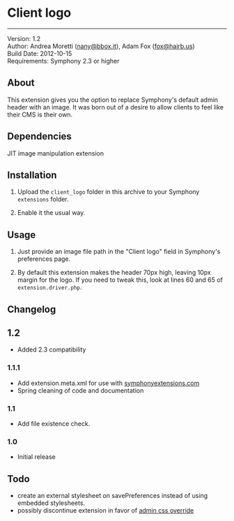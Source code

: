 # Client logo 
-----------

Version: 1.2  
Author: Andrea Moretti (nany@bbox.it), Adam Fox (fox@hairb.us)  
Build Date: 2012-10-15  
Requirements: Symphony 2.3 or higher

## About

This extension gives you the option to replace Symphony's default admin header with an image.  It was born out of a desire to allow clients to feel like their CMS is their own.


## Dependencies

JIT image manipulation extension


## Installation

1. Upload the `client_logo` folder in this archive to your Symphony `extensions` folder.

2. Enable it the usual way.


## Usage

1. Just provide an image file path in the "Client logo" field in Symphony's preferences page.

2. By default this extension makes the header 70px high, leaving 10px margin for the logo. If you need to tweak this, look at lines 60 and 65 of `extension.driver.php`.


## Changelog

## 1.2
 - Added 2.3 compatibility

### 1.1.1
 - Add extension.meta.xml for use with [symphonyextensions.com](http://symphonyextensions.com)
 - Spring cleaning of code and documentation

### 1.1
 - Add file existence check.

### 1.0
 - Initial release


## Todo
 - create an external stylesheet on savePreferences instead of using embedded stylesheets.
 - possibly discontinue extension in favor of [admin css override](https://github.com/michael-e/admin_css_override/tree)
